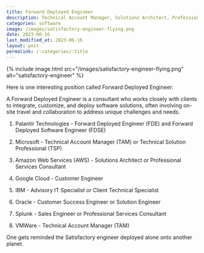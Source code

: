 ```yaml
---
title: Forward Deployed Engineer
description: Technical Account Manager, Solutions Architect, Professional Services Consultant.
categories: software
image: /images/satisfactory-engineer-flying.png
date: 2023-06-16
last_modified_at: 2023-06-16
layout: post
permalink: /:categories/:title
---
```


{% include image.html src="/images/satisfactory-engineer-flying.png" alt="satisfactory-engineer" %}


Here is one interesting position called Forward Deployed Engineer:


A Forward Deployed Engineer is a consultant who works closely with clients to integrate, customize, and deploy software solutions, often involving on-site travel and collaboration to address unique challenges and needs.



1. Palantir Technologies - Forward Deployed Engineer (FDE) and Forward Deployed Software Engineer (FDSE)

2. Microsoft - Technical Account Manager (TAM) or Technical Solution Professional (TSP)

3. Amazon Web Services (AWS) - Solutions Architect or Professional Services Consultant

4. Google Cloud - Customer Engineer

5. IBM - Advisory IT Specialist or Client Technical Specialist

6. Oracle - Customer Success Engineer or Solution Engineer

7. Splunk - Sales Engineer or Professional Services Consultant

8. VMWare - Technical Account Manager (TAM)



One gets reminded the Satisfactory engineer deployed alone onto another planet.
